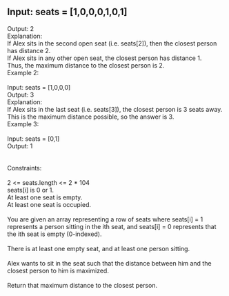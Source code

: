 ## Input: seats = [1,0,0,0,1,0,1] <br> 
Output: 2 <br> 
Explanation: <br> 
If Alex sits in the second open seat (i.e. seats[2]), then the closest person has distance 2. <br> 
If Alex sits in any other open seat, the closest person has distance 1. <br> 
Thus, the maximum distance to the closest person is 2. <br> 
Example 2: <br> <br> 
Input: seats = [1,0,0,0] <br> 
Output: 3 <br> 
Explanation: <br> 
If Alex sits in the last seat (i.e. seats[3]), the closest person is 3 seats away. <br> 
This is the maximum distance possible, so the answer is 3. <br> 
Example 3: <br> <br> 
Input: seats = [0,1] <br> 
Output: 1 <br> <br> <br> 
Constraints: <br> <br> 
2 <= seats.length <= 2 * 104 <br> 
seats[i] is 0 or 1. <br> 
At least one seat is empty. <br> 
At least one seat is occupied. <br> <br> 
You are given an array representing a row of seats where seats[i] = 1 represents a person sitting in the ith seat, and seats[i] = 0 represents that the ith seat is empty (0-indexed). <br> <br> 
There is at least one empty seat, and at least one person sitting. <br> <br> 
Alex wants to sit in the seat such that the distance between him and the closest person to him is maximized. <br> <br> 
Return that maximum distance to the closest person. <br> 
